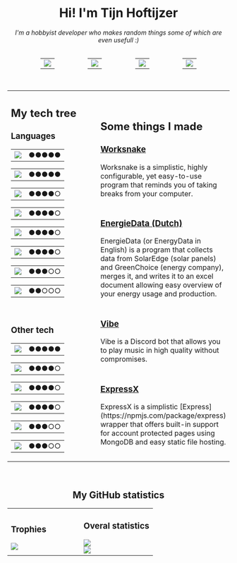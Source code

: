 <div><div>
    <!-- The readme.md source is in _readme.md, readme.md contains the generated output -->
    <!-- Table layout is used due to flex not being supported in GFM -->
    <div align="center">
        <h1>Hi! I'm Tijn Hoftijzer</h1>
        <i>I'm a hobbyist developer who makes random things some of which are even usefull :)</i>
        <br>
        <br>
        <div style="display: flex; justify-content: space-evenly;">
            <a href="https://github.com/112batman" target="_blank"><badge name="GITHUB" logo="GitHub"><table><tr><td><img src="https://img.shields.io/badge/-GITHUB-black?style=for-the-badge&amp;logo=GitHub"></td></tr></table></badge></a>
            <a href="https://112batman.github.io" target="_blank"><badge name="WEBSITE" logo="RSS"><table><tr><td><img src="https://img.shields.io/badge/-WEBSITE-black?style=for-the-badge&amp;logo=RSS"></td></tr></table></badge></a>
            <badge name="112batman#6524" logo="Discord"><table><tr><td><img src="https://img.shields.io/badge/-112BATMAN%236524-black?style=for-the-badge&amp;logo=Discord"></td></tr></table></badge>
            <a href="https://open.spotify.com/user/bbkynae4bptyh6n5orsvf3aw0?si=de91cca74c214f79" target="_blank"><badge name="SPOTIFY" logo="Spotify"><table><tr><td><img src="https://img.shields.io/badge/-SPOTIFY-black?style=for-the-badge&amp;logo=Spotify"></td></tr></table></badge></a>
        </div>
    </div>
    <br>
    <div>
        <table>
            <tbody><tr>
                <td style="width: 50%;">
                    <div>
                        <h2>My tech tree</h2>
                        <h3>Languages</h3>
                        <tech name="JAVASCRIPT" logo="JavaScript" level="5"><table><tr><td><img src="https://img.shields.io/badge/-JAVASCRIPT-black?style=for-the-badge&amp;logo=JavaScript"></td><td><span>●●●●●</span></td></tr></table></tech>
                        <tech name="HTML" logo="HTML5" level="5"><table><tr><td><img src="https://img.shields.io/badge/-HTML-black?style=for-the-badge&amp;logo=HTML5"></td><td><span>●●●●●</span></td></tr></table></tech>
                        <tech name="TYPESCRIPT" logo="TypeScript" level="4"><table><tr><td><img src="https://img.shields.io/badge/-TYPESCRIPT-black?style=for-the-badge&amp;logo=TypeScript"></td><td><span>●●●●○</span></td></tr></table></tech>
                        <tech name="PUG" logo="Pug" level="4"><table><tr><td><img src="https://img.shields.io/badge/-PUG-black?style=for-the-badge&amp;logo=Pug"></td><td><span>●●●●○</span></td></tr></table></tech>
                        <tech name="CSS" logo="CSS3" level="4"><table><tr><td><img src="https://img.shields.io/badge/-CSS-black?style=for-the-badge&amp;logo=CSS3"></td><td><span>●●●●○</span></td></tr></table></tech>
                        <tech name="JAVA" logo="Java" level="4"><table><tr><td><img src="https://img.shields.io/badge/-JAVA-black?style=for-the-badge&amp;logo=Java"></td><td><span>●●●●○</span></td></tr></table></tech>
                        <tech name="C#" logo="CSharp" level="3"><table><tr><td><img src="https://img.shields.io/badge/-C%23-black?style=for-the-badge&amp;logo=CSharp"></td><td><span>●●●○○</span></td></tr></table></tech>
                        <tech name="C" logo="C" level="2"><table><tr><td><img src="https://img.shields.io/badge/-C-black?style=for-the-badge&amp;logo=C"></td><td><span>●●○○○</span></td></tr></table></tech>
                        <br>
                        <h3>Other tech</h3>
                        <tech name="SNOWPACK" logo="!Snowpack" level="5"><table><tr><td><img src="https://img.shields.io/badge/-SNOWPACK-black?style=for-the-badge&amp;logo=data%3Aimage%2Fpng%3Bbase64%2CiVBORw0KGgoAAAANSUhEUgAAAEAAAAAzCAMAAAAQAf6DAAAACXBIWXMAAAsSAAALEgHS3X78AAADAFBMVEVHcExftP9dof9dnf9bjf9clP9dn%2F9bjf9agP9bh%2F9fsv9guf9agP9bh%2F9ckv9dmv9cl%2F9bfv9epf9erP9YaP9cmP9Zc%2F9Ybv9bjf9aff9XZf9bjv9hxP9clv9clv9ck%2F9eqf9dm%2F9Zev9Zev9Zcf9ftv9ZeP9ckP9bjv9biv9ahP9bi%2F9ag%2F9XYf9hw%2F9hw%2F9hyv9hx%2F9biv9dn%2F9dnf9dm%2F9ckv9epf9eo%2F5eov9do%2F9frv9dof9do%2F9ftf9aff9dm%2F9afP9epv9afv9dnf9aev9ZeP9bh%2F9Zdv9bhf9dmf9eqP9ag%2F9agf9bg%2F9afP9Zc%2F9Zb%2F9YaP9ZdP9eqP9Ybf9frv9Ya%2F9clf9YZv9XZv9gt%2F9afP9ftf9Zdv9Zcf9agP9Ya%2F9biv9Zdv9fsP9fr%2F9XZP9Zc%2F9clv9aev9fsP9bh%2F9erP9Yaf9YZf9Ya%2F9bif9Ybf9Zcf5eqv9bh%2F9ckv9bjP9ckP9frv9fs%2F9ZeP9gvf9gu%2F9XYv9afv5ckv9agf9guf9XYP9XYv9XXv9XXv9gu%2F9gvf9bj%2F9bhf9ag%2F9bif9clv9ckf9clf9bjf9gvv9gwP9hwP9hwv9hyv9hyP9hxv9dnf9dnf5Zc%2F9Zc%2F9frP9erP9bi%2F9cjv9ckv9dkf9clP9dmv9dm%2F9dmf5bjv9hwv9hxv9hyP9hxP9hyv9gvf9gu%2F9ft%2F9guf9ftf9fsP9gwP9fsv9frv9eqv9eqP9erP9epf9eo%2F9dof9dn%2F9dnf9dm%2F9cmP9clv9gv%2F9Zdv9clP9ckv9Yb%2F9Zcf9ckP9hmP9do%2F9dff9Ya%2F9bbf9ehP9gjP9bi%2F9glP9dlf9dnP9gu%2F9hs%2F9ZeP9ku%2F9Zev9ddP9Ybf9afP9afv9YZv9lxP9bhf9ag%2F9bif9div9dmv9ipf9gnf9ekv9im%2F9jrf9jrv9gq%2F9jqP9fo%2F9fiP9fgf9bff9htv9djf9chf9ee%2F9ktP9iov9eeP9cZ%2F9faf9bgv9hk%2F9myf9gn%2F9hwf9mzP9iyf9o1v9kz%2F9el%2F%2Fk3j0sAAAApnRSTlMAA%2F7%2BBP7%2BAgMB%2Fv7%2B%2Fvv%2B%2FAr%2B%2Fv7%2B%2Fv7%2B%2FP6q%2Fv4GQfz%2B%2Fvz8%2FPv8%2Ffv7Sf3%2B%2Ffv%2B%2FRL8bvv6%2FLMj%2Fv7z%2B%2F4nLvZfuvt2w%2Fxwq37q7mYdgPtA%2FBsY%2BvwNO6P6h%2F7V%2B9T7%2FP00lQ7phM4v%2Blf8Txff5ZSxpfuNnNrgQ8f%2B%2B13P%2FT01rPr0mcj7sNuPoGj4%2Bdp39yqykXvswcH39lBQ5lrwGP3slUaj4hcWPwAABBFJREFUSMdjYMANOBkEW1taWgWBDPIAJ0PTV13dr03kGsDCUPulWVe3%2BUstkEmW%2FXlpt6SA4FZaHlluYGeIPBUFNOFW1KlIIIdkwMGQeypIBAyCTuUCuSR7IDz%2FVOJJMEg8lR9Osic4GAqvhV4Xvy4ORNdDrxWS6gQOhsAj4uLih8WPHAES4uJHAkkzgZNBLv6aypEjKp%2BLij6D6GvxciR5goMh%2FUOAmJjYgZnBwbMOABkBH9JJcQIHQ%2FIBEIg74cHA4HEiDsxJJskTVSfULl9WO%2BEGYrtB2FWkpGHX18pXlZSuKmcysLMzZELYr12JTdHsDPaOb2Jibkie9ge5moPB%2F7TkjZiYN472RCZITgbn05I3b0qeroN6mqMOwncmLiJYGHxfJfAAwbcGSLBxMDR8A%2FETXvkS4wl2Bj%2Bf9zp372qd6YIFOwdD1xmtu3d13vv4EeEJdgbPM1p37mjd74SXRMCSqfM%2BSOyMJ2EDOBiyz7jzAsF9bUS8szBo3weJuZ%2FJJpQYOBmMCt4l3bun%2Bb0bYhk7GLAwdH%2FXvHcv6V2BEYGAZGcoO6d59mzS0bkQlXAXC%2FYfTTp7VvNcGX5PcDBoP9aQkJDQODcP7FYWBvkOaTBY2g%2BReKyNzxPA0Co%2Fp370qPqxDrBFQP29T45BwHmgOFDmXDm%2BUp6DofSJ2aFD9QfnLwAZANJ%2F3owPAuoPgYHZk1LcTuBgiDjPCgIHF%2FYADQDq7%2FvPdxDIhQOQ5PkI3CawZzwS2Ce7b5%2Fs3kc9DHJA%2FQ%2BAXCAfAWT3CTzKYMeZhr0%2BCewV3btX9IHog58mDEsE9gg8EAXykYHoXoFPXthTNDuDg%2BkFRX7%2BB3sUFffwX7iweNFP0z38inv2PHjwYA%2BYBFH8%2FPwXTB1wxOX0hy67mXcDATMzED3cDSJ3owPm3S4PZ2D3gMkL411sbLtAAEixGbPBeCgAKGb8wgTTE%2BwMljYvmXYy7YQAJiYw2okFAIVf2lhieIKTweKp7Q6rHSBw%2FDiEQiKROVY7bJ9aoKcmFganZ%2BZCQkLbiQBAZebPnFA9wckQ4v1cYSvRQOG5dwiKG9gZij8qbCEBKHwsRg4FRoY5l3KEhYW3EQmASnMuzQZqg3sgteJS2GbrzUQD681hlypS4Z5gZEi5krWBRJB1JQXmBEaGyrdcQLCJBABS%2F7YSYgKwKo%2B9orrebj1JwG696pVYSJXPyBB9W3UtGUD1djTICYwMjdzruLm515EIQFq4G8GeaLtds4YsUHO7DRQGE360r65eTQaoXt3%2BYwIDw6SJvzYCwf6NCBKFg0UIwfk1cRLD5N%2F6y8gG%2Br8nM%2BjLrJSRWUkWAOqT0WeY9sdwOdnA8M80hql%2FDVeQDQz%2FTmVgmPLPwGAVWcDA4N8UBgDkJhlHPnbWRAAAAABJRU5ErkJggg%3D%3D"></td><td><span>●●●●●</span></td></tr></table></tech>
                        <tech name="DOCKER" logo="Docker" level="4"><table><tr><td><img src="https://img.shields.io/badge/-DOCKER-black?style=for-the-badge&amp;logo=Docker"></td><td><span>●●●●○</span></td></tr></table></tech>
                        <tech name="MONGODB" logo="MongoDB" level="4"><table><tr><td><img src="https://img.shields.io/badge/-MONGODB-black?style=for-the-badge&amp;logo=MongoDB"></td><td><span>●●●●○</span></td></tr></table></tech>
                        <tech name="WEBPACK" logo="Webpack" level="4"><table><tr><td><img src="https://img.shields.io/badge/-WEBPACK-black?style=for-the-badge&amp;logo=Webpack"></td><td><span>●●●●○</span></td></tr></table></tech>
                        <tech name="REACT" logo="React" level="3"><table><tr><td><img src="https://img.shields.io/badge/-REACT-black?style=for-the-badge&amp;logo=React"></td><td><span>●●●○○</span></td></tr></table></tech>
                        <tech name="ROLLUP" logo="rollup.js" level="3"><table><tr><td><img src="https://img.shields.io/badge/-ROLLUP-black?style=for-the-badge&amp;logo=rollup.js"></td><td><span>●●●○○</span></td></tr></table></tech>
                    </div>
                </td>
                <td style="width: 50%;">
                    <div>
                        <h2>Some things I made</h2>
                        <project title="Worksnake" link="https://worksnake.js.org"><div><a href="https://worksnake.js.org"><h3>Worksnake</h3></a><span>
                            Worksnake is a simplistic, highly configurable, yet easy-to-use program that reminds you of taking breaks from your computer.
                        </span></div></project>
                        <br>
                        <project title="EnergieData (Dutch)" link="https://github.com/112batman/EnergieData"><div><a href="https://github.com/112batman/EnergieData"><h3>EnergieData (Dutch)</h3></a><span>
                            EnergieData (or EnergyData in English) is a program that collects data from SolarEdge (solar panels) and GreenChoice (energy company), merges it, and writes it to an excel document allowing easy overview of your energy usage and production.
                        </span></div></project>
                        <br>
                        <project title="Vibe" link="https://github.com/VibeDiscordBot/Vibe"><div><a href="https://github.com/VibeDiscordBot/Vibe"><h3>Vibe</h3></a><span>
                            Vibe is a Discord bot that allows you to play music in high quality without compromises.
                        </span></div></project>
                        <br>
                        <project title="ExpressX" link="https://github.com/112batman/ExpressX"><div><a href="https://github.com/112batman/ExpressX"><h3>ExpressX</h3></a><span>
                            ExpressX is a simplistic [Express](https://npmjs.com/package/express) wrapper that offers built-in support for account protected pages using MongoDB and easy static file hosting.
                        </span></div></project>
                    </div>
                </td>
            </tr>
        </tbody></table>
    </div>
    <br>
    <div align="center">
        <h2>My GitHub statistics</h2>
    </div>
    <table>
        <tbody><tr>
            <td style="width: 50%;">
                <div>
                    <h3>Trophies</h3>
                    <img src="https://github-profile-trophy.vercel.app/?username=112batman&amp;theme=radical&amp;title=PullRequest,Commit,Issues&amp;column=2&amp;no-frame=true">
                </div>
            </td>
            <td style="width: 50%;">
                <div>
                    <h3>Overal statistics</h3>
                    <img src="https://github-readme-stats.vercel.app/api?username=112batman&amp;show_icons=true&amp;theme=radical&amp;count_private=true">
                    <br>
                    <img src="https://github-readme-stats.vercel.app/api/top-langs/?username=112batman&amp;layout=compact&amp;theme=radical">
                </div>
            </td>
        </tr>
    </tbody></table>
</div></div>